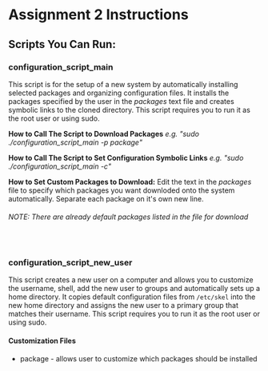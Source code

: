 # Assignment 2 Instructions

## Scripts You Can Run:

### configuration_script_main
This script is for the setup of a new system by automatically installing selected packages and organizing configuration files. It installs the packages specified by the user in the *packages* text file and creates symbolic links to the cloned directory. This script requires you to run it as the root user or using sudo.

**How to Call The Script to Download Packages**
*e.g. "sudo ./configuration_script_main -p package"*

**How to Call The Script to Set Configuration Symbolic Links**
*e.g. "sudo ./configuration_script_main -c"*

**How to Set Custom Packages to Download:**
Edit the text in the *packages* file to specify which packages you want downloded onto the system automatically. Separate each package on it's own new line.
<br>
###### NOTE: There are already default packages listed in the file for download
<br>

### configuration_script_new_user
This script creates a new user on a computer and allows you to customize the username, shell, add the new user to groups and automatically sets up a home directory. It copies default configuration files from `/etc/skel` into the new home directory and assigns the new user to a primary group that matches their username. This script requires you to run it as the root user or using sudo. 
<br>

#### Customization Files
* package - allows user to customize which packages should be installed